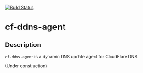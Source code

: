 [![Build Status](https://travis-ci.com/headincloud/cf-ddns-agent.svg?branch=main)](https://travis-ci.com/headincloud/cf-ddns-agent)

# cf-ddns-agent

## Description

`cf-ddns-agent` is a dynamic DNS update agent for CloudFlare DNS.

(Under construction)